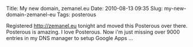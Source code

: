 Title: My new domain, zemanel.eu
Date: 2010-08-13 09:35
Slug: my-new-domain-zemanel-eu
Tags: posterous

Registered http://zemanel.eu tonight and moved this Posterous over
there. Posterous is amazing. I love Posterous. Now i'm just missing over
9000 entries in my DNS manager to setup Google Apps ...
